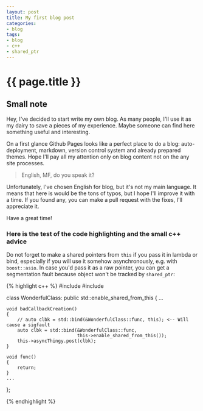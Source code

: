 ```yaml
---
layout: post
title: My first blog post
categories:
- blog
tags:
- blog
- c++
- shared_ptr
---
```


# {{ page.title }}

## Small note

Hey, I've decided to start write my own blog. As many people, I'll use it as my dairy to save a pieces of my experience. Maybe someone can find here something useful and interesting.

On a first glance Github Pages looks like a perfect place to do a blog: auto-deployment, markdown, version control system and already prepared themes. Hope I'll pay all my attention only on blog content not on the any site processes.

> English, MF, do you speak it?

Unfortunately, I've chosen English for blog, but it's not my main language. It means that here is would be the tons of typos, but I hope I'll improve it with a time. If you found any, you can make a pull request with the fixes, I'll appreciate it.

Have a great time!

### Here is the test of the code highlighting and the small c++ advice

Do not forget to make a shared pointers from `this` if you pass it in lambda or bind, especially if you will use it somehow asynchronously, e.g. with `boost::asio`. In case you'd pass it as a raw pointer, you can get a segmentation fault because object won't be tracked by `shared_ptr`:

{% highlight c++ %}
#include <functional>
#include <memory>

class WonderfulClass: public std::enable_shared_from_this<WonderfulClass>
{
    ...

    void badCallbackCreation()
    {
        // auto clbk = std::bind(&WonderfulClass::func, this); <-- Will cause a sigfault
        auto clbk = std::bind(&WonderfulClass::func,
                              this->enable_shared_from_this());
        this->asyncThingy.post(clbk);
    }

    void func()
    {
        return;
    }
    ...
};

{% endhighlight %}
